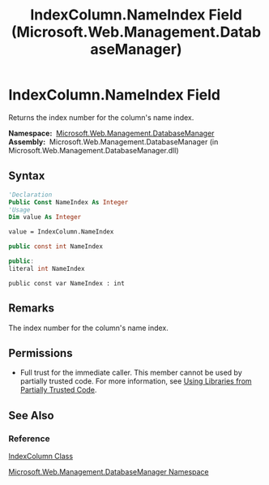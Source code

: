 ﻿---
title: IndexColumn.NameIndex Field (Microsoft.Web.Management.DatabaseManager)
TOCTitle: NameIndex Field
ms:assetid: F:Microsoft.Web.Management.DatabaseManager.IndexColumn.NameIndex
ms:mtpsurl: https://msdn.microsoft.com/en-us/library/microsoft.web.management.databasemanager.indexcolumn.nameindex(v=VS.90)
ms:contentKeyID: 20476475
ms.date: 05/02/2012
mtps_version: v=VS.90
f1_keywords:
- Microsoft.Web.Management.DatabaseManager.IndexColumn.NameIndex
dev_langs:
- csharp
- jscript
- vb
- cpp
api_location:
- Microsoft.Web.Management.DatabaseManager.dll
api_name:
- Microsoft.Web.Management.DatabaseManager.IndexColumn.NameIndex
api_type:
- Managed
topic_type:
- apiref
- kbSyntax
product_family_name: VS
ROBOTS: INDEX,FOLLOW
---

# IndexColumn.NameIndex Field

Returns the index number for the column's name index.

**Namespace:**  [Microsoft.Web.Management.DatabaseManager](microsoft-web-management-databasemanager-namespace.md)  
**Assembly:**  Microsoft.Web.Management.DatabaseManager (in Microsoft.Web.Management.DatabaseManager.dll)

## Syntax

```vb
'Declaration
Public Const NameIndex As Integer
'Usage
Dim value As Integer

value = IndexColumn.NameIndex
```

```csharp
public const int NameIndex
```

```cpp
public:
literal int NameIndex
```

```jscript
public const var NameIndex : int
```

## Remarks

The index number for the column's name index.

## Permissions

  - Full trust for the immediate caller. This member cannot be used by partially trusted code. For more information, see [Using Libraries from Partially Trusted Code](https://msdn.microsoft.com/library/8skskf63).

## See Also

### Reference

[IndexColumn Class](indexcolumn-class-microsoft-web-management-databasemanager.md)

[Microsoft.Web.Management.DatabaseManager Namespace](microsoft-web-management-databasemanager-namespace.md)

